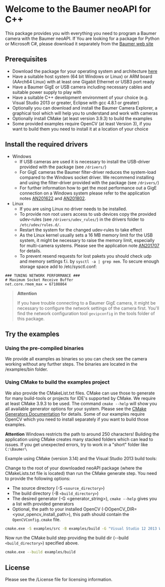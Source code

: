# Welcome to the Baumer neoAPI for C++

This package provides you with everything you need to program a Baumer camera with the Baumer neoAPI. If You are looking for a package for Python or Microsoft C#, please download it separately from the [Baumer web site](https://www.baumer.com/c/333)

## Prerequisites

- Download the package for your operating system and architecture [here](https://www.baumer.com/c/333)
- Have a suitable host system (64 bit Windows or Linux) or ARM board (AArch64 Linux) with at least one Gigabit Ethernet or USB3 port ready
- Have a Baumer GigE or USB camera including necessary cables and suitable power supply to play with
- Have a suitable C++ development environment of your choice (e.g. Visual Studio 2013 or greater, Eclipse with gcc 4.8.1 or greater)
- Optionally you can download and install the Baumer Camera Explorer, a graphical tool which will help you to understand and work with cameras
- Optionally install CMake (at least version 3.9.3) to build the examples
- Some provided examples require OpenCV (at least Version 3), if you want to build them you need to install it at a location of your choice

## Install the required drivers

- Windows
  - If USB cameras are used it is necessary to install the USB-driver provided with the package (see `/drivers/`)
  - For GigE cameras the Baumer filter-driver reduces the system-load compared to the Windows socket driver. We recommend installing and using the filter-driver provided with the package (see `/drivers/`)
  - For further information how to get the most performance out a GigE connection on a Windows system please refer to the application notes [AN201622](https://www.baumer.com/a/gigabit-ethernet-adapter-settings) and [AN201802](https://www.baumer.com/a/10-gige-and-baumer-gapi).
- Linux
  - If you are using Linux no driver needs to be installed.
  - To provide non root users access to usb devices copy the provided udev-rules (see `/drivers/udev_rules/`) in the drivers folder to `/etc/udev/rules.d/`.
  - Restart the system for the changed udev-rules to take effect
  - As the Linux kernel usually sets a 16 MB memory limit for the USB system, it might be necessary to raise the memory limit, especially for multi-camera systems. Please see the application note [AN201707](https://www.baumer.com/a/bgapi-sdk-for-usb-multi-camera-systems-with-linux) for details.
  - To prevent resend requests for lost pakets you should check udp and memory settings f.i. by `sysctl -a | grep mem`. To secure enough storage space add to /etc/sysctl.conf: 
~~~
### TUNING NETWORK PERFORMANCE ###
# Maximum Socket Receive Buffer
net.core.rmem_max = 67108864
~~~

> __Attention__
>
> If you have trouble connecting to a Baumer GigE camera, it might be necessary to configure the network settings of the camera first. You'll find the network configuration tool `gevipconfig` in the tools folder of this package.

## Try the examples

### Using the pre-compiled binaries

We provide all examples as binaries so you can check see the camera working without any further steps. The binaries are located in the /examples/bin folder.

### Using CMake to build the examples project

We also provide the CMakeList.txt files. CMake can use those to generate for many build-tools or projects for IDE's supported by CMake. We require at least CMake 3.9.3 to be used. The command `cmake --help` will show you all available generator options for your system. Please see the [CMake Generators Documentation](https://cmake.org/cmake/help/latest/manual/cmake-generators.7.html) for details. Some of our examples require OpenCV which you need to install separately if you want to build those examples.

__Attention__
Windows restricts the path to around 250 characters! Building the application using CMake creates many stacked folders which can lead to issues. If you get unexpected errors, try to work in a "short" folder like `C:\Baumer\`

Example using CMake (version 3.14) and the Visual Studio 2013 build tools:

Change to the root of your downloaded neoAPI package (where the CMakeLists.txt file is located) than run the CMake generate step. You need to provide the following options:

- The source directory (-S `<source_directory>`)
- The build directory (-B `<build_directory>`)
- The desired generator (-G <generator_string>), `cmake --help` gives you a list with provided generators
- Optional, the path to your installed OpenCV (-DOpenCV_DIR=<your_opencv_install_path>), this path should contain the `OpenCVConfig.cmake` file.

~~~bash
cmake.exe -S examples/src -B examples/build -G "Visual Studio 12 2013 Win64" -DOpenCV_DIR=your_opencv_install_path
~~~

Now run the CMake build step providing the build dir (--build `<build_directory>`) specified above.

~~~bash
cmake.exe --build examples/build
~~~

## License

Please see the /License file for licensing information.
